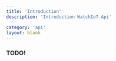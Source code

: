 ```yaml
---
title: 'Introduction'
description: 'Introduction WatchIoT Api'

category: 'api'
layout: blank
---
```


### TODO!